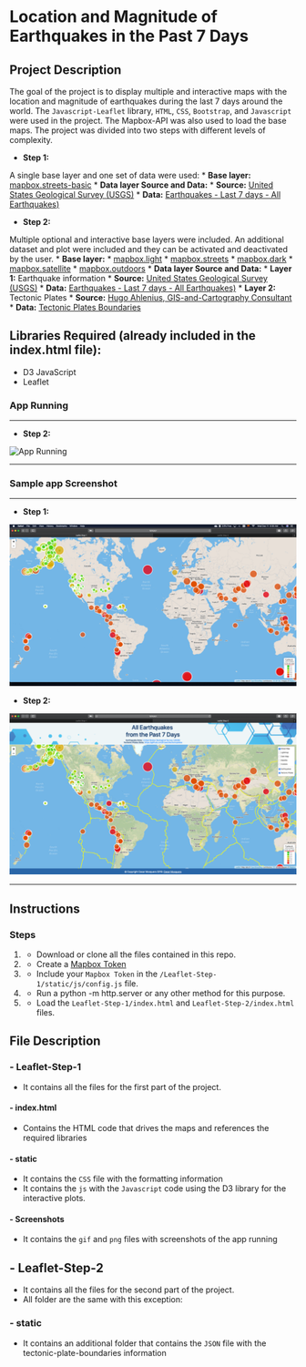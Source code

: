 # Location and Magnitude of Earthquakes in the Past 7 Days

## Project Description

The goal of the project is to display multiple and interactive maps with the location and magnitude of earthquakes during the last 7 days around the world. The `Javascript-Leaflet` library, `HTML`, `CSS`, `Bootstrap`, and `Javascript` were used in the project. The Mapbox-API was also used to load the base maps. The project was divided into two steps with different levels of complexity.

- **Step 1:**

A single base layer and one set of data were used:
    * **Base layer:** [mapbox.streets-basic](https://docs.mapbox.com/api/maps/#raster-tiles)
    * **Data layer Source and Data:** 
        * **Source:** [United States Geological Survey (USGS)](https://earthquake.usgs.gov/earthquakes/feed/v1.0/geojson.php)
        * **Data:** [Earthquakes - Last 7 days - All Earthquakes)](https://earthquake.usgs.gov/earthquakes/feed/v1.0/summary/all_week.geojson)

- **Step 2:**

Multiple optional and interactive base layers were included. An additional dataset and plot were included and they can be activated and deactivated by the user.
    * **Base layer:** 
        * [mapbox.light](https://docs.mapbox.com/api/maps) 
        * [mapbox.streets](https://docs.mapbox.com/api/maps)
        * [mapbox.dark](https://docs.mapbox.com/api/maps)
        * [mapbox.satellite](https://docs.mapbox.com/api/maps)
        * [mapbox.outdoors](https://docs.mapbox.com/api/maps)
    * **Data layer Source and Data:** 
        * **Layer 1:** Earthquake information
            * **Source:** [United States Geological Survey (USGS)](https://earthquake.usgs.gov/earthquakes/feed/v1.0/geojson.php)
            * **Data:** [Earthquakes - Last 7 days - All Earthquakes)](https://earthquake.usgs.gov/earthquakes/feed/v1.0/summary/all_week.geojson)
        * **Layer 2:** Tectonic Plates
            * **Source:** [Hugo Ahlenius, GIS-and-Cartography Consultant](https://github.com/fraxen/tectonicplates)
            * **Data:** [Tectonic Plates Boundaries](https://raw.githubusercontent.com/fraxen/tectonicplates/master/GeoJSON/PB2002_boundaries.json)

## Libraries Required (already included in the index.html file):

- D3 JavaScript
- Leaflet

### App Running

<hr>

- **Step 2:**

![App Running](Screenshots/step-2.gif "App Running")

<hr>

### Sample app Screenshot

<hr> 

- **Step 1:**

![Screenshot](Screenshots/step-1.png "Screenshot")

- **Step 2:**

![Screenshot](Screenshots/step-2.png "Screenshot")

<hr>

## Instructions

### Steps

1. - Download or clone all the files contained in this repo.
2. - Create a [Mapbox Token](https://account.mapbox.com/auth/signup/)
3. - Include your `Mapbox Token` in the `/Leaflet-Step-1/static/js/config.js` file.
4. - Run a python -m http.server or any other method for this purpose.
5. - Load the `Leaflet-Step-1/index.html` and `Leaflet-Step-2/index.html` files.

## File Description

### - Leaflet-Step-1

- It contains all the files for the first part of the project.

#### - index.html

- Contains the HTML code that drives the maps and references the required libraries

#### - static

- It contains the `CSS` file with the formatting information
- It contains the `js` with the `Javascript` code using the D3 library for the interactive plots.

#### - Screenshots

- It contains the `gif` and `png` files with screenshots of the app running

## - Leaflet-Step-2

- It contains all the files for the second part of the project.
- All folder are the same with this exception:

### - static

- It contains an additional folder that contains the `JSON` file with the tectonic-plate-boundaries information
